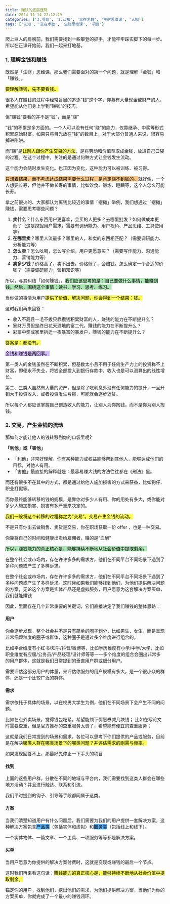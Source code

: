 ```yaml
---
title: 赚钱的底层逻辑
date: 2024-11-14 22:12:29
categories: ['3.项目', '1.认知', '富在术数', '生财思维课', '认知']
tags: ['认知', '富在术数', '生财思维课', '项目']
---
```


爬上巨⼈的肩膀前，我们需要找到⼀些攀登的抓⼿，才能牢牢踩实脚下的每⼀步。所以在正课开始前，我们⼀起来打地基。
  
  
### 1. 理解金钱和赚钱

既然是「生财」思维课，那么我们需要面对的第一个问题，就是理解「金钱」和「赚钱」。

<mark style="background: #fefe00A6;">要理解賺钱，先不要看钱。</mark>

很多人在赚钱的过程中经常盲目的追逐“钱”这个字，仰慕有大量现金或财产的人，希望能从他们身上学到“赚钱”的技巧。

但“赚钱”要看的并不是“钱”，而是“赚”

“钱”的积累是多方面的。一个人可以没有任何“赚”的能力，仅靠继承、中奖等形式积累原始财富。如果只将目光放在“钱”的数目上，对于大部分普通人来说，很容易掉进陷阱。

而“赚”是<mark style="background: #fefe00A6;">让别人跟你产生交易的方法</mark>，是将劳动和价值萃取成金钱，放进自己口袋的过程。在这个过程中，关注的是通过何种方式让金钱发生流动。

这个能力会随时发生变化。也正因为变化，这种能力可以被训练、被习得。

<mark style="background: #fbab4bA6;">只想着结果，而不考虑达成结果需要什么过程，是肯定赚不到钱的。</mark>就好像，一个人想要长寿，但他并不做长寿的事情，比如饮食、锻炼、睡眠等，这个人怎么可能长寿。

拿之前很火的、大家都认为离钱比较近的事情「摆摊」举例，我们想通过「摆摊」賺钱，需要思考哪些问题？

1. **卖什么**？什么东西用户更喜欢，会买的人更多？去哪里批发？如何做成本更低？（这是挖掘用户需求。需要有调研能力、用户视角、产品思维、工具使用等）
2. **在哪里卖**？哪里人流最多？哪里的人，和卖的东西相匹配？（需要调研能力、分析能力等）
3. **怎么卖**？怎么吆喝，怎么写介绍，用户更愿意买？（需要写作能力、沟通能力、营销能力等）
4. **卖多少钱**？价格高了，卖不出去。价格低了，会赔钱。怎么确定一个合适的价钱？（需要调研能力，营销知识等）

所以，与其纠结「如何賺钱」，<mark style="background: #83d98fA6;">我们应该思考的是：自己要做什么事情，能赚到钱。然后，围绕这个事情：读书、学习、思考、练习。</mark>

当你做的事情为用户<mark style="background: #fefe00A6;">提供了价值、解决问题，你会得到一个结果：钱。</mark>

这时我们再来回答：

- 收入不高且一毛不拨只靠攒钱积累财富的人，赚钱的能力在不断提升么？
- 家财万贯但是终日花天酒地的富二代，賺钱的能力在不断提升么？
- 彩票中奖或家里拆迁一夜暴富的暴发户，賺钱的能力在不断提升么？

<mark style="background: #fefe00A6;">答案是：都没有。</mark>

<mark style="background: #be9affA6;">金钱和赚钱是两回事。</mark>

第一类人的金钱虽然在不断积累，但基数太小且不用于任何生产力上的投资称不上财富，即便永不失业，将钱全部投入到银行存款中，收入也是可以测算出的线性增长。

第二、三类人虽然有大量的资产，但是除了吃利息外没有任何能力的提升，一旦开销大于投资收入，或者投资发生亏损，可能就会逐步返贫。

所以每个人都应该掌握自己创造收入的能力，让别人为你掏钱，而不是你为别人掏钱。
  
  
### 2. 交易，产生金钱的流动 

那如何才能让他人的钱转移到你的口袋里呢?

**「利他」或「害他」**

- 「利他」非常好理解，你有某种能力或权益能够帮到其他人，能够达成他们的目标，对他人有用。
- 「害他」最直接的解释就是：最容易赚大钱的方法往往都在《刑法》里。

而还有很多不在其中的方式，都是通过绐他人施加损害的方式来获益，比如狗仔、职业打假等。

而你最终能够转移的钱的规模，是靠你对多少人有用、你的用处有多大，或你能对多少人施加损害、损害有多严重来决定的。

<mark style="background: #fefe00A6;">我们一般将这个转移的过程称之为“交易”。交易产生金钱的流动。</mark>

不是只有你出去做销售、卖货是交易，你在职场获取一份 offer ，也是一种交易。

你靠将自己的时间和健康出卖给雇佣者，赚的是“血酬”

<mark style="background: #83d98fA6;">所以，赚钱能力的真正核心是，能够持续不断地从社会价值中提取剩余。</mark>

在整个社会或市场内，存在许许多多的需求方，他们在不同平台不同场景下遇到了多种问题或产生了多样诉求。

在整个社会或市场内，存在许许多多的需求方，他们在不同平台不同场景下遇到了多种问题或产生了多样诉求。这时候如果我们能够找到他们，为他们提供解决问题的方案，无论这个方案是实体产品还是虚拟服务，用户愿意为这套解决方案买单，我们就能赚钱 

因此，里面存在几个非常重要的关键词，它们直接决定了我们赚钱的整体思路：
  
  
#### 用户

你会逐步发现，整个社会并不是只有简单的圈子划分，比如男生、女生，而是呈现非常细颗粒度的圈子或群体，这种圈子是通过多个维度进行组合的。

比如平台维度有小红书/知乎/抖音/微博等，比如学历维度有小学/中学/大学，比如职业维度有应届/公务员/产品经理/设计师等等一一多个维度的组合会圈出非常多的用户群体，这就是我们日常提到的垂直用户群或细分用户。

需要评估这部分用户的体量，来评估你服务的用户规模有多大，是一个很小众的群体，还是一个比较广泛的群体。
  
  
#### 需求

需求依托于具体的场景。以在校男大学生为例，他们在不同场景下会产生不同的问题。

比如在点外卖场景，觉得钱包吃紧，希望能领下优惠券减几块钱；
比如在写论文时需要查重，但是官方推荐的查重服务太贵了，希望能有便宜的查重服务；

这就是我们日常提到的场景和需求，各位可以思考下你们提供的产品或服务，目前是在解决<mark style="background: #fefe00A6;">哪类人群在哪类场景下的哪类问题？并评估需求的刚需与频率。</mark>

如果发现回答不上，那最好先停止一下手头的项目
  
  
#### 找到

上面的这些用户群，分散在不同的地域与平台内，我们需要找到这类人群会在哪些地方活动？并且进行触达、联系和引流。

我们平时提到的钩子、引导等手段都同属于这类。
  
  
#### 方案

当我们清楚知道用户有什么问题后，我们需要为我们的用户提供一套解决方案，这种解决方案包含<mark style="background: #018bffA6;">产品类</mark>（包括实体和虚拟）和<mark style="background: #018bffA6;">服务类</mark>（包括线上和线下）。

一个实体物体、一篇文章、一个工具、一项服务等等都是解决方案。
  
  
#### 买单

当用户愿意为你提供的解决方案付费时，这就是变现或赚钱的最后一个节点。

这时我们再来看这句话：<mark style="background: #fefe00A6;">賺钱能力的真正核心是，能够持续不断地从社会价值中提取剩余。</mark>

锚定你的用户，找到他们，挖出他们的需求，为他们提供解决方案，当他们为你的方案买单，你就完成了一个最小的赚钱闭环。
